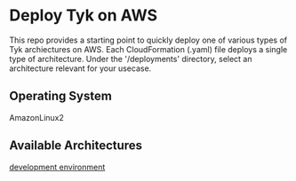 # Deploy Tyk on AWS
This repo provides a starting point to quickly deploy one of various types of Tyk archiectures on AWS. 
Each CloudFormation (.yaml) file deploys a single type of architecture.
Under the '/deployments' directory, select an architecture relevant for your usecase. 


## Operating System
AmazonLinux2

## Available Architectures
[development environment](https://github.com/jonathanbernal25/aws-tyk/blob/main/deployments/dev.yaml)


<!---
This repo deploys the following components.

| AWS Resource  | Tyk Stack Component | Security Group |
|---------------|---------------------|----------------| 
| EC2 Instance  | Redis Database      | DatabaseSG     |
| EC2 Instance  | MongoDB Database    | DatabaseSG     |
| EC2 Instance  | Tyk Dashboard       | ApplicationSG  |
| EC2 Instance  | Tyk Pump            | DatabaseSG     |
| EC2 Instance  | Tyk Gateway         | ApplicationSG  |


## AWS Architecture Diagram
<img src="images/SingleTykGatewayDeployment.png" width="800" height="600">

--->
